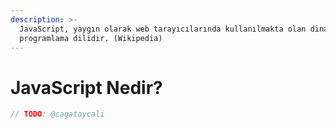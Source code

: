 ```yaml
---
description: >-
  JavaScript, yaygın olarak web tarayıcılarında kullanılmakta olan dinamik bir
  programlama dilidir. (Wikipedia)
---
```


# JavaScript Nedir?

```javascript
// TODO: @cagataycali
```



